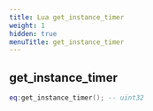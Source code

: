```yaml
---
title: Lua get_instance_timer
weight: 1
hidden: true
menuTitle: get_instance_timer
---
```

## get_instance_timer
```lua
eq:get_instance_timer(); -- uint32
```